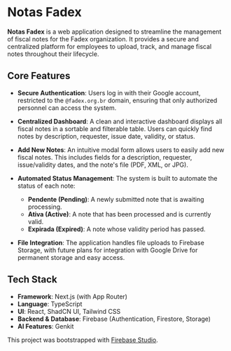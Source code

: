 # Notas Fadex

**Notas Fadex** is a web application designed to streamline the management of fiscal notes for the Fadex organization. It provides a secure and centralized platform for employees to upload, track, and manage fiscal notes throughout their lifecycle.

## Core Features

-   **Secure Authentication**: Users log in with their Google account, restricted to the `@fadex.org.br` domain, ensuring that only authorized personnel can access the system.

-   **Centralized Dashboard**: A clean and interactive dashboard displays all fiscal notes in a sortable and filterable table. Users can quickly find notes by description, requester, issue date, validity, or status.

-   **Add New Notes**: An intuitive modal form allows users to easily add new fiscal notes. This includes fields for a description, requester, issue/validity dates, and the note's file (PDF, XML, or JPG).

-   **Automated Status Management**: The system is built to automate the status of each note:
    -   **Pendente (Pending)**: A newly submitted note that is awaiting processing.
    -   **Ativa (Active)**: A note that has been processed and is currently valid.
    -   **Expirada (Expired)**: A note whose validity period has passed.

-   **File Integration**: The application handles file uploads to Firebase Storage, with future plans for integration with Google Drive for permanent storage and easy access.

## Tech Stack

-   **Framework**: Next.js (with App Router)
-   **Language**: TypeScript
-   **UI**: React, ShadCN UI, Tailwind CSS
-   **Backend & Database**: Firebase (Authentication, Firestore, Storage)
-   **AI Features**: Genkit

This project was bootstrapped with [Firebase Studio](https://firebase.google.com/studio).